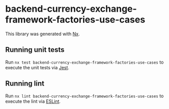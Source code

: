 # backend-currency-exchange-framework-factories-use-cases

This library was generated with [Nx](https://nx.dev).

## Running unit tests

Run `nx test backend-currency-exchange-framework-factories-use-cases` to execute the unit tests via [Jest](https://jestjs.io).

## Running lint

Run `nx lint backend-currency-exchange-framework-factories-use-cases` to execute the lint via [ESLint](https://eslint.org/).
